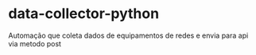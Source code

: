 # data-collector-python
Automação que coleta dados de equipamentos de redes e envia para api via metodo post
